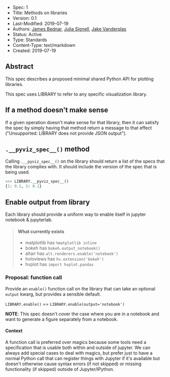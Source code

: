- Spec: 1
- Title: Methods on libraries
- Version: 0.1
- Last-Modified: 2019-07-19
- Authors: [James Bednar](),
           [Julia Signell](jsignell@gmail.com),
           [Jake Vanderplas]()
- Status: Active
- Type: Standards
- Content-Type: text/markdown
- Created: 2019-07-19

## Abstract
This spec describes a proposed minimal shared Python API for plotting libraries.

This spec uses LIBRARY to refer to any specific visualization library.

## If a method doesn't make sense
If a given operation doesn't make sense for that library, then it can satisfy the spec by simply having that method return a message to that effect ("Unsupported: LIBRARY does not provide JSON output").

## `.__pyviz_spec__()` method
Calling `.__pyviz_spec__()` on the library should return a list of the specs that the library complies with. It should include the version of the spec that is being used.

```python
>>> LIBRARY.__pyviz_spec__()
{1: 0.1, 2: 0.1}
```

## Enable output from library
Each library should provide a uniform way to enable itself in jupyter notebook & jupyterlab.

> #### What currently exists
> - matplotlib has `%matplotlib inline`
> - bokeh has `bokeh.output_notebook()`
> - altair has `alt.renderers.enable('notebook')`
> - holoviews has `hv.extension('bokeh')`
> - hvplot has `import hvplot.pandas`

### Proposal: function call
Provide an `enable()` function call on the library that can take an optional `output` kwarg, but provides a sensible default.

`LIBRARY.enable()` == `LIBRARY.enable(output='notebook')`

**NOTE**: This spec doesn't cover the case where you are in a notebook and want to generate a figure separately from a notebook.

#### Context
A function call is preferred over magics because some tools need a specification that is usable both within and outside of jupyter. We can always add special cases to deal with magics, but prefer just to have a normal Python call that can register things with Jupyter if it's available but doesn't otherwise cause syntax errors (if not skipped) or missing functionality (if skipped) outside of Jupyter/IPython.
